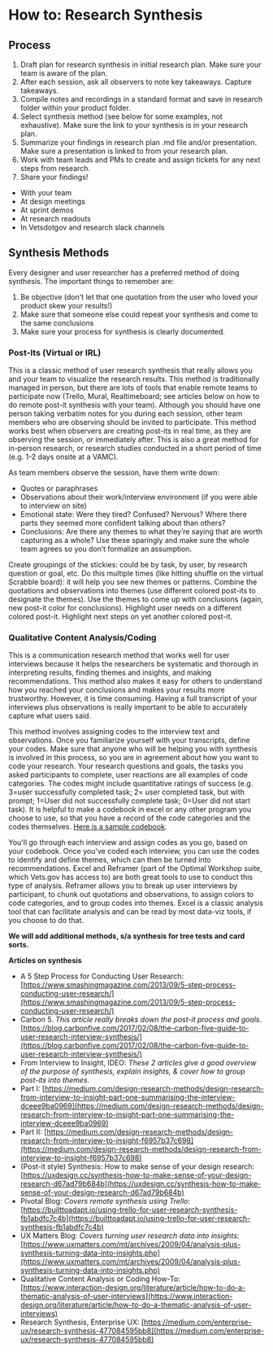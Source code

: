 # How to: Research Synthesis

## Process
1. Draft plan for research synthesis in initial research plan. Make sure your team is aware of the plan. 
2. After each session, ask all observers to note key takeaways. Capture takeaways. 
3. Compile notes and recordings in a standard format and save in research folder within your product folder. 
4. Select synthesis method (see below for some examples, not exhaustive). Make sure the link to your synthesis is in your research plan. 
5. Summarize your findings in research plan .md file and/or presentation. Make sure a presentation is linked to from your research plan. 
6. Work with team leads and PMs to create and assign tickets for any next steps from research. 
7. Share your findings! 
 - With your team
 - At design meetings
 - At sprint demos 
 - At research readouts
 - In Vetsdotgov and research slack channels 

## Synthesis Methods
Every designer and user researcher has a preferred method of doing synthesis. The important things to remember are: 
1. Be objective (don't let that one quotation from the user who loved your product skew your results!)
2. Make sure that someone else could repeat your synthesis and come to the same conclusions
3. Make sure your process for synthesis is clearly documented. 

### Post-Its (Virtual or IRL) 
This is a classic method of user research synthesis that really allows you and your team to visualize the research results. This method is traditionally managed in person, but there are lots of tools that enable remote teams to participate now (Trello, Mural, Realtimeboard; see articles below on how to do remote post-it synthesis with your team). Although you should have one person taking verbatim notes for you during each session, other team members who are observing should be invited to participate. This method works best when observers are creating post-its in real time, as they are observing the session, or immediately after. This is also a great method for in-person research, or research studies conducted in a short period of time (e.g. 1-2 days onsite at a VAMC). 

As team members observe the session, have them write down: 
- Quotes or paraphrases
- Observations about their work/interview environment (if you were able to interview on site)
- Emotional state: Were they tired? Confused? Nervous? Where there parts they seemed more confident talking about than others?
- Conclusions: Are there any themes to what they’re saying that are worth capturing as a whole? Use these sparingly and make sure the whole team agrees so you don’t formalize an assumption.

Create groupings of the stickies: could be by task, by user, by research question or goal, etc. Do this multiple times (like hitting shuffle on the virtual Scrabble board): it will help you see new themes or patterns. Combine the quotations and observations into themes (use different colored post-its to designate the themes). Use the themes to come up with conclusions (again, new post-it color for conclusions). Highlight user needs on a different colored post-it. Highlight next steps on yet another colored post-it. 

### Qualitative Content Analysis/Coding 
This is a communication research method that works well for user interviews because it helps the researchers be systematic and thorough in interpreting results, finding themes and insights, and making recommendations. This method also makes it easy for others to understand how you reached your conclusions and makes your results more trustworthy. However, it is time consuming. Having a full transcript of your interviews plus observations is really important to be able to accurately capture what users said. 

This method involves assigning codes to the interview text and observations. Once you familiarize yourself with your transcripts, define your codes. Make sure that anyone who will be helping you with synthesis is involved in this process, so you are in agreement about how you want to code your research. Your research questions and goals, the tasks you asked participants to complete, user reactions are all examples of code categories. The codes might include quantitative ratings of success (e.g. 3=user successfully completed task; 2= user completed task, but with prompt; 1=User did not successfully complete task; 0=User did not start task). It is helpful to make a codebook in excel or any other program you choose to use, so that you have a record of the code categories and the codes themselves. [Here is a sample codebook](https://github.com/department-of-veterans-affairs/va.gov-team/blob/master/products/veteran-id-cards/research/discovery/veteranidentificationcardv2-codebook-2018-01-13-20-23-10-filtered.xlsx).

You'll go through each interview and assign codes as you go, based on your codebook. Once you've coded each interview, you can use the codes to identify and define themes, which can then be turned into recommendations. Excel and Reframer (part of the Optimal Workshop suite, which Vets.gov has access to) are both great tools to use to conduct this type of analysis. Reframer allows you to break up user interviews by participant, to chunk out quotations and observations, to assign colors to code categories, and to group codes into themes. Excel is a classic analysis tool that can facilitate analysis and can be read by most data-viz tools, if you choose to do that. 

**We will add additional methods, s/a synthesis for tree tests and card sorts.** 

**Articles on synthesis**
- A 5 Step Process for Conducting User Research: [https://www.smashingmagazine.com/2013/09/5-step-process-conducting-user-research/](https://www.smashingmagazine.com/2013/09/5-step-process-conducting-user-research/)
- Carbon 5. *This article really breaks down the post-it process and goals.* [https://blog.carbonfive.com/2017/02/08/the-carbon-five-guide-to-user-research-interview-synthesis/](https://blog.carbonfive.com/2017/02/08/the-carbon-five-guide-to-user-research-interview-synthesis/) 
- From Interview to Insight, IDEO: *These 2 articles give a good overview of the purpose of synthesis, explain insights, & cover how to group post-its into themes.*
 - Part I: [https://medium.com/design-research-methods/design-research-from-interview-to-insight-part-one-summarising-the-interview-dceee9ba0969](https://medium.com/design-research-methods/design-research-from-interview-to-insight-part-one-summarising-the-interview-dceee9ba0969)
 - Part II: [https://medium.com/design-research-methods/design-research-from-interview-to-insight-f6957b37c698](https://medium.com/design-research-methods/design-research-from-interview-to-insight-f6957b37c698)
 - (Post-it style) Synthesis: How to make sense of your design research: [https://uxdesign.cc/synthesis-how-to-make-sense-of-your-design-research-d67ad79b684b](https://uxdesign.cc/synthesis-how-to-make-sense-of-your-design-research-d67ad79b684b)
- Pivotal Blog: *Covers remote synthesis using Trello*: [https://builttoadapt.io/using-trello-for-user-research-synthesis-fb1abdfc7c4b](https://builttoadapt.io/using-trello-for-user-research-synthesis-fb1abdfc7c4b)
- UX Matters Blog: *Covers turning user research data into insights*: [https://www.uxmatters.com/mt/archives/2009/04/analysis-plus-synthesis-turning-data-into-insights.php](https://www.uxmatters.com/mt/archives/2009/04/analysis-plus-synthesis-turning-data-into-insights.php)
- Qualitative Content Analysis or Coding How-To: [https://www.interaction-design.org/literature/article/how-to-do-a-thematic-analysis-of-user-interviews](https://www.interaction-design.org/literature/article/how-to-do-a-thematic-analysis-of-user-interviews)
- Research Synthesis, Enterprise UX: [https://medium.com/enterprise-ux/research-synthesis-477084595bb8](https://medium.com/enterprise-ux/research-synthesis-477084595bb8)

